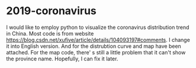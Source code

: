 # 2019-coronavirus
I would like to employ python to visualize the coronavirus distribution trend in China. Most code is from 
website https://blog.csdn.net/xufive/article/details/104093197#comments. I change it into English version. And for the
distrubtion curve and map have been attached. For the map code, there' s still a little problem that it can't show the 
province name. Hopefully, I can fix it later.

